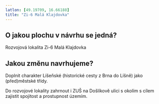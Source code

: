 ```yaml
---
latlon: [49.19709, 16.66188]
title: "Zi-6 Malá Klajdovka"
---
```


## O jakou plochu v návrhu se jedná?

Rozvojová lokalita Zi-6 Malá Klajdovka

## Jakou změnu navrhujeme?

Doplnit charakter Líšeňské (historické cesty z Brna do Líšně) jako (před)městské třídy.

Do rozvojové lokality zahrnout i ZUŠ na Došlíkově ulici s okolím s cílem zajistit spojitost a prostupnost územím.
